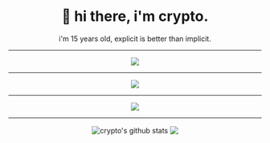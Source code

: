 <h1 align='center'>
  🥀 hi there, i'm crypto.
</h1>

<p align='center'>
  i'm 15 years old, explicit is better than implicit.
</p>

<hr>

<p align='center'>
  <img src="https://img.shields.io/badge/c++%20-%2300599C.svg?&style=for-the-badge&logo=c%2B%2B&ogoColor=white"/>
</p>

<hr>

<p align='center'>
  <img src="https://img.shields.io/badge/crypto%230002%20-%237289DA.svg?&style=for-the-badge&logo=discord&logoColor=white"/>    
</p>

<hr>

<p align='center'>
<img src="https://giffiles.alphacoders.com/211/211060.gif"/>
</p>

<hr>

<p align='center'>
  <img align="center" src="https://github-readme-stats.vercel.app/api?username=qtCRYPTO&show_icons=true&include_all_commits=true&theme=radical" alt="crypto's github stats" />
  <img align="center" src="https://github-readme-stats.vercel.app/api/top-langs/?username=qtCRYPTO&layout=compact&theme=radical" />
</p>
